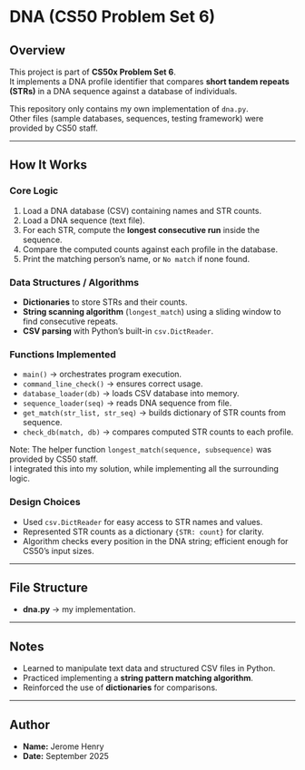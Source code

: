 # DNA (CS50 Problem Set 6)

## Overview
This project is part of **CS50x Problem Set 6**.  
It implements a DNA profile identifier that compares **short tandem repeats (STRs)** in a DNA sequence against a database of individuals.

This repository only contains my own implementation of `dna.py`.  
Other files (sample databases, sequences, testing framework) were provided by CS50 staff.

---

## How It Works

### Core Logic
1. Load a DNA database (CSV) containing names and STR counts.  
2. Load a DNA sequence (text file).  
3. For each STR, compute the **longest consecutive run** inside the sequence.  
4. Compare the computed counts against each profile in the database.  
5. Print the matching person’s name, or `No match` if none found.

### Data Structures / Algorithms
- **Dictionaries** to store STRs and their counts.  
- **String scanning algorithm** (`longest_match`) using a sliding window to find consecutive repeats.  
- **CSV parsing** with Python’s built-in `csv.DictReader`.  

### Functions Implemented
- `main()` → orchestrates program execution.  
- `command_line_check()` → ensures correct usage.  
- `database_loader(db)` → loads CSV database into memory.  
- `sequence_loader(seq)` → reads DNA sequence from file.  
- `get_match(str_list, str_seq)` → builds dictionary of STR counts from sequence.  
- `check_db(match, db)` → compares computed STR counts to each profile.  

Note: The helper function `longest_match(sequence, subsequence)` was provided by CS50 staff.  
I integrated this into my solution, while implementing all the surrounding logic.
 

### Design Choices
- Used `csv.DictReader` for easy access to STR names and values.  
- Represented STR counts as a dictionary `{STR: count}` for clarity.  
- Algorithm checks every position in the DNA string; efficient enough for CS50’s input sizes.  

---

## File Structure
- **dna.py** → my implementation.   

---

## Notes
- Learned to manipulate text data and structured CSV files in Python.  
- Practiced implementing a **string pattern matching algorithm**.  
- Reinforced the use of **dictionaries** for comparisons.  

---

## Author
- **Name:** Jerome Henry  
- **Date:** September 2025  

